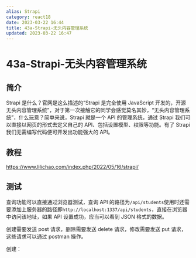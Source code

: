 ```yaml
---
alias: Strapi
category: react18
date: 2023-03-22 16:44
title: 43a-Strapi-无头内容管理系统
updated: 2023-03-22 16:47
---
```


# 43a-Strapi-无头内容管理系统



## 简介

Strapi 是什么？官网是这么描述的“Strapi 是完全使用 JavaScript 开发的，开源无头内容管理系统”，对于第一次接触它的同学会感觉莫名其妙，“无头内容管理系统”，什么玩意？简单来说，Strapi 就是一个 API 的管理系统，通过 Strapi 我们可以直接以网页的形式去定义自己的 API、包括设置模型、权限等功能。有了 Strapi 我们无需编写代码便可开发出功能强大的 API。

## 教程

https://www.lilichao.com/index.php/2022/05/16/strapi/

## 测试

查询功能可以直接通过浏览器测试，查询 API 的路径为`/api/students`使用时还需要添加上服务器的路径即`http://localhost:1337/api/students`，直接在浏览器中访问该地址，如果 API 设置成功，应当可以看到 JSON 格式的数据。

创建需要发送 post 请求，删除需要发送 delete 请求，修改需要发送 put 请求，这些请求可以通过 postman 操作。

创建：